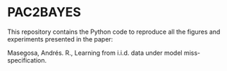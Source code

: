 # PAC2BAYES
This repository contains the Python code to reproduce all the figures and experiments presented in the paper: 

Masegosa, Andrés. R., Learning from i.i.d. data under model miss-specification. 
